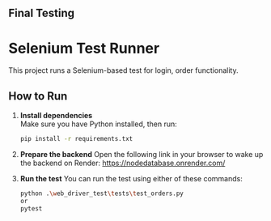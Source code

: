 ## Final Testing

# Selenium Test Runner

This project runs a Selenium-based test for login, order functionality.

## How to Run

1. **Install dependencies**  
   Make sure you have Python installed, then run:

   ```bash
   pip install -r requirements.txt

   ```

2. **Prepare the backend**
   Open the following link in your browser to wake up the backend on Render:
   https://nodedatabase.onrender.com/

3. **Run the test**
   You can run the test using either of these commands:
   ```bash
   python .\web_driver_test\tests\test_orders.py
   or
   pytest
   ```
